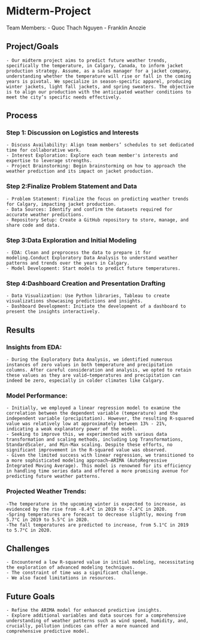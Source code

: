 # Midterm-Project
Team Members: 
	- Quoc Thach Nguyen
	- Franklin Anozie

## Project/Goals
	- Our midterm project aims to predict future weather trends, specifically the temperature, in Calgary, Canada, to inform jacket production strategy. Assume, as a sales manager for a jacket company, understanding whether the temperature will rise or fall in the coming years is pivotal. We specialize in season-specific apparel, producing winter jackets, light fall jackets, and spring sweaters. The objective is to align our production with the anticipated weather conditions to meet the city’s specific needs effectively.

## Process

### Step 1: Discussion on Logistics and Interests
	- Discuss Availability: Align team members’ schedules to set dedicated time for collaborative work.
	- Interest Exploration: Explore each team member's interests and expertise to leverage strengths.
	- Project Brainstorming: Begin brainstorming on how to approach the weather prediction and its impact on jacket production.

### Step 2:Finalize Problem Statement and Data
	- Problem Statement: Finalize the focus on predicting weather trends for Calgary, impacting jacket production.
	- Data Sources: Identify and confirm the datasets required for accurate weather predictions.
	- Repository Setup: Create a GitHub repository to store, manage, and share code and data.

### Step 3:Data Exploration and Initial Modeling
	- EDA: Clean and preprocess the data to prepare it for modeling.Conduct Exploratory Data Analysis to understand weather patterns and trends over the years in Calgary.
	- Model Development: Start models to predict future temperatures.

### Step 4:Dashboard Creation and Presentation Drafting
	- Data Visualization: Use Python libraries, Tableau to create visualizations showcasing predictions and insights.
	- Dashboard Development: Initiate the development of a dashboard to present the insights interactively.

## Results

### Insights from EDA:
	- During the Exploratory Data Analysis, we identified numerous instances of zero values in both temperature and precipitation columns. After careful consideration and analysis, we opted to retain these values as they are valid—temperatures and precipitation can indeed be zero, especially in colder climates like Calgary.

### Model Performance:
	- Initially, we employed a linear regression model to examine the correlation between the dependent variable (temperature) and the independent variable (precipitation). However, the resulting R-squared value was relatively low at approximately between 13% - 21%, indicating a weak explanatory power of the model.
	- Seeking to improve this, we experimented with various data transformation and scaling methods, including Log Transformations, StandardScaler, and Min-Max scaling. Despite these efforts, no significant improvement in the R-squared value was observed.
	- Given the limited success with linear regression, we transitioned to a more sophisticated modeling approach—ARIMA (AutoRegressive Integrated Moving Average). This model is renowned for its efficiency in handling time series data and offered a more promising avenue for predicting future weather patterns.

### Projected Weather Trends:
	-The temperature in the upcoming winter is expected to increase, as evidenced by the rise from -8.4°C in 2019 to -7.4°C in 2020.
	-Spring temperatures are forecast to decrease slightly, moving from 5.7°C in 2019 to 5.5°C in 2020.
	-The fall temperatures are predicted to increase, from 5.1°C in 2019 to 5.7°C in 2020.
    
## Challenges 
	- Encountered a low R-squared value in initial modeling, necessitating the exploration of advanced modeling techniques.
	- The constraint of time was a significant challenge.
	- We also faced limitations in resources.
	
## Future Goals
	- Refine the ARIMA model for enhanced predictive insights.
	- Explore additional variables and data sources for a comprehensive understanding of weather patterns such as wind speed, humidity, and, crucially, pollution indices can offer a more nuanced and comprehensive predictive model.
	
